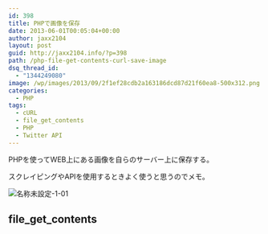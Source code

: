```yaml
---
id: 398
title: PHPで画像を保存
date: 2013-06-01T00:05:04+00:00
author: jaxx2104
layout: post
guid: http://jaxx2104.info/?p=398
path: /php-file-get-contents-curl-save-image
dsq_thread_id:
  - "1344249080"
image: /wp/images/2013/09/2f1ef28cdb2a163186dcd87d21f60ea8-500x312.png
categories:
  - PHP
tags:
  - cURL
  - file_get_contents
  - PHP
  - Twitter API
---
```

PHPを使ってWEB上にある画像を自らのサーバー上に保存する。
  
スクレイピングやAPIを使用するときよく使うと思うのでメモ。

<img src="/images/2013/06/2f1ef28cdb2a163186dcd87d21f60ea8-500x312.jpg" alt="名称未設定-1-01" class="img-rounded alignnone size-large wp-image-402" />

## file\_get\_contents

<?php 
$url = 'http://k.yimg.jp/images/top/sp/logo.gif';
$data = file_get_contents($url);
file_put_contents('images/logo.jpg',$data);
[/php]



これはfile\_get\_contentsを使ったもの。
  
画像もバイナリとして扱うことで保存ができる。

## cURL

<?php
$url = 'http://k.yimg.jp/images/top/sp/logo.gif';
$yahoo = curl_init();
curl_setopt( $yahoo, CURLOPT_URL, $url );
curl_setopt( $yahoo, CURLOPT_RETURNTRANSFER, true );
$data = curl_exec( $yahoo );
file_put_contents('images/logo.jpg',$data);
curl_close();
[/php]

cURLのほうが速いようです。
いずれも同じようにimagesディレクトリ配下にlogo.jpgを保存する。
実際にAPIを使って保存をするとき画像は一度に複数だと思うので、
元画像のファイルパスのユニークな値を利用して回してあげるといい。
</p>